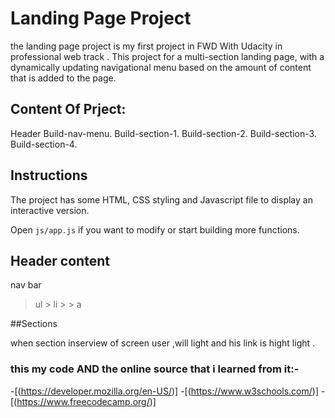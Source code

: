# Landing Page Project
the landing page project is my first project in FWD With Udacity in professional web track .
This project for a multi-section landing page, with a dynamically updating navigational menu based on the amount of content that is added to the page.

## Content Of Prject:

Header
Build-nav-menu.
Build-section-1.
Build-section-2.
Build-section-3.
Build-section-4.

## Instructions

The project has some HTML, CSS styling and Javascript file to display an interactive version.

Open `js/app.js` if you want to modify or start building more functions.

## Header content

 nav bar
  > ul
     > li
      > > a


##Sections

when section inserview of screen user ,will light and his link is hight light .

### this my code AND the online source that i learned from it:-
-[(https://developer.mozilla.org/en-US/)]
-[(https://www.w3schools.com/)]
-[(https://www.freecodecamp.org/)]
